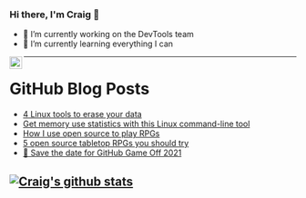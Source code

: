 ### Hi there, I'm Craig 👋

<!--
**CraigTeelFugro/CraigTeelFugro** is a ✨ _special_ ✨ repository because its `README.md` (this file) appears on your GitHub profile.

Here are some ideas to get you started:
-->

- 🔭 I’m currently working on the DevTools team
- 🌱 I’m currently learning everything I can

[<img align="left" alt="Craig Teel | LinkedIn" width="22px" src="https://cdn.jsdelivr.net/npm/simple-icons@v3/icons/linkedin.svg" />][linkedin]

---

# GitHub Blog Posts

<!-- BLOG-POST-LIST:START -->
- [4 Linux tools to erase your data](https://opensource.com/article/21/10/linux-tools-erase-data)
- [Get memory use statistics with this Linux command-line tool](https://opensource.com/article/21/10/memory-stats-linux-smem)
- [How I use open source to play RPGs](https://opensource.com/article/21/10/open-source-rpgs)
- [5 open source tabletop RPGs you should try](https://opensource.com/article/21/10/rpg-tabletop-games)
- [💾 Save the date for GitHub Game Off 2021](https://github.blog/2021-10-15-save-the-date-for-github-game-off-2021/)
<!-- BLOG-POST-LIST:END -->

## [![Craig's github stats](https://github-readme-stats.vercel.app/api?username=craigteelfugro)](https://github.com/anuraghazra/github-readme-stats)


[linkedin]: https://linkedin.com/in/craig-teel-b8786771
